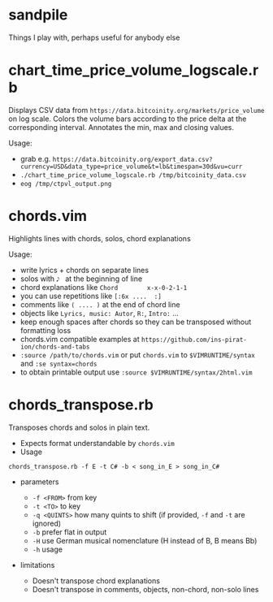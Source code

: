 # sandpile
Things I play with, perhaps useful for anybody else

chart_time_price_volume_logscale.rb
===================================
Displays CSV data from `https://data.bitcoinity.org/markets/price_volume` on log scale. Colors the volume bars according to the price delta at the corresponding interval. Annotates the min, max and closing values.

Usage:

* grab e.g. `https://data.bitcoinity.org/export_data.csv?currency=USD&data_type=price_volume&t=lb&timespan=30d&vu=curr`
* `./chart_time_price_volume_logscale.rb /tmp/bitcoinity_data.csv`
* `eog /tmp/ctpvl_output.png`

chords.vim
==========
Highlights lines with chords, solos, chord explanations

Usage:

* write lyrics + chords on separate lines
* solos with `𝅘𝅥𝅮 ` at the beginning of line
* chord explanations like `Chord        x-x-0-2-1-1`
* you can use repetitions like `[:6x ....  :]`
* comments like `( .... )` at the end of chord line
* objects like `Lyrics, music: Autor`, `R:`, `Intro:` ...
* keep enough spaces after chords so they can be transposed without formatting loss
* chords.vim compatible examples at `https://github.com/ins-pirat-ion/chords-and-tabs`
* `:source /path/to/chords.vim` or put `chords.vim` to `$VIMRUNTIME/syntax` and `:se syntax=chords`
* to obtain printable output use `:source $VIMRUNTIME/syntax/2html.vim`

chords_transpose.rb
===================
Transposes chords and solos in plain text.

* Expects format understandable by `chords.vim`
* Usage
```
chords_transpose.rb -f E -t C# -b < song_in_E > song_in_C#
```
* parameters
  * `-f <FROM>` from key
  * `-t <TO>` to key
  * `-q <QUINTS>` how many quints to shift (if provided, `-f` and `-t` are ignored)
  * `-b` prefer flat in output
  * `-H` use German musical nomenclature (H instead of B, B means Bb)
  * `-h` usage

* limitations
  * Doesn't transpose chord explanations
  * Doesn't transpose in comments, objects, non-chord, non-solo lines
